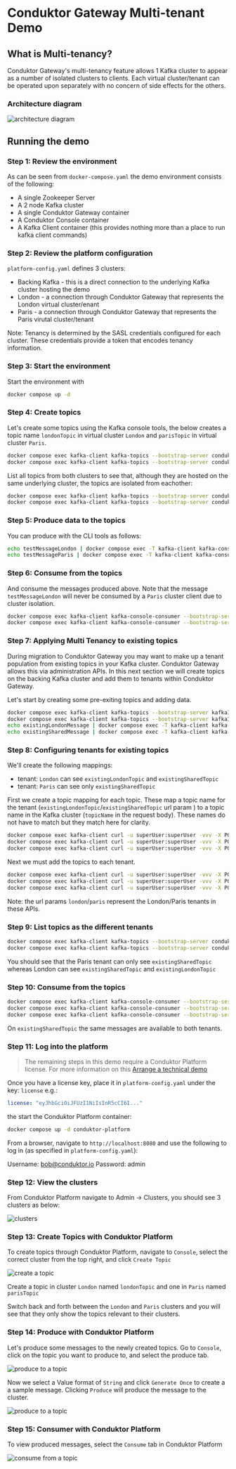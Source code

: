 # Conduktor Gateway Multi-tenant Demo

## What is Multi-tenancy?

Conduktor Gateway's multi-tenancy feature allows 1 Kafka cluster to appear as a number of isolated clusters to clients. Each virtual cluster/tenant can be operated upon separately with no concern of side effects for the others.

### Architecture diagram
![architecture diagram](images/multi-tenant.png "multi-tenant")

## Running the demo

### Step 1: Review the environment

As can be seen from `docker-compose.yaml` the demo environment consists of the following:

* A single Zookeeper Server
* A 2 node Kafka cluster
* A single Conduktor Gateway container
* A Conduktor Console container
* A Kafka Client container (this provides nothing more than a place to run kafka client commands)

### Step 2: Review the platform configuration

`platform-config.yaml` defines 3 clusters:

* Backing Kafka - this is a direct connection to the underlying Kafka cluster hosting the demo
* London - a connection through Conduktor Gateway that represents the London virtual cluster/enant
* Paris - a connection through Conduktor Gateway that represents the Paris virutal cluster/tenant

Note: Tenancy is determined by the SASL credentials configured for each cluster. These credentials provide a token that encodes tenancy information.

### Step 3: Start the environment

Start the environment with

```bash
docker compose up -d
```

### Step 4: Create topics

Let's create some topics using the Kafka console tools, the below creates a topic name `londonTopic` in virtual cluster `London` and `parisTopic` in virtual cluster `Paris`.

```bash
docker compose exec kafka-client kafka-topics --bootstrap-server conduktor-gateway:6969 --command-config /clientConfig/london.properties --create --topic londonTopic
docker compose exec kafka-client kafka-topics --bootstrap-server conduktor-gateway:6969 --command-config /clientConfig/paris.properties --create --topic parisTopic
```

List all topics from both clusters to see that, although they are hosted on the same underlying cluster, the topics are isolated from eachother:

```bash
docker compose exec kafka-client kafka-topics --bootstrap-server conduktor-gateway:6969 --command-config /clientConfig/london.properties --list
docker compose exec kafka-client kafka-topics --bootstrap-server conduktor-gateway:6969 --command-config /clientConfig/paris.properties --list
```

### Step 5: Produce data to the topics

You can produce with the CLI tools as follows:

```bash
echo testMessageLondon | docker compose exec -T kafka-client kafka-console-producer --bootstrap-server conduktor-gateway:6969 --producer.config /clientConfig/london.properties --topic londonTopic
echo testMessageParis | docker compose exec -T kafka-client kafka-console-producer --bootstrap-server conduktor-gateway:6969 --producer.config /clientConfig/paris.properties --topic parisTopic
```

### Step 6: Consume from the topics

And consume the messages produced above. Note that the message `testMessageLondon` will never be consumed by a `Paris` cluster client due to cluster isolation. 

```bash
docker compose exec kafka-client kafka-console-consumer --bootstrap-server conduktor-gateway:6969 --consumer.config /clientConfig/london.properties --topic londonTopic --from-beginning
docker compose exec kafka-client kafka-console-consumer --bootstrap-server conduktor-gateway:6969 --consumer.config /clientConfig/paris.properties --topic parisTopic --from-beginning
```

### Step 7: Applying Multi Tenancy to existing topics

During migration to Conduktor Gateway you may want to make up a tenant population from existing topics in your Kafka cluster. Conduktor Gateway allows this via administration APIs. In this next section we will create topics on the backing Kafka cluster and add them to tenants within Conduktor Gateway.

Let's start by creating some pre-exiting topics and adding data.

```bash
docker compose exec kafka-client kafka-topics --bootstrap-server kafka1:9092 --create --topic existingLondonTopic
docker compose exec kafka-client kafka-topics --bootstrap-server kafka1:9092 --create --topic existingSharedTopic
echo existingLondonMessage | docker compose exec -T kafka-client kafka-console-producer --bootstrap-server kafka1:9092 --topic existingLondonTopic
echo existingSharedMessage | docker compose exec -T kafka-client kafka-console-producer --bootstrap-server kafka1:9092 --topic existingSharedTopic
```

### Step 8: Configuring tenants for existing topics

We'll create the following mappings:
* tenant: `London` can see `existingLondonTopic` and `existingSharedTopic`
* tenant: `Paris` can see only `existingSharedTopic`

First we create a topic mapping for each topic. These map a topic name for the tenant (`existingLondonTopic`/`existingSharedTopic` url param ) to a topic name in the Kafka cluster (`topicName` in the request body). These names do not have to match but they match here for clarity.

```bash
docker compose exec kafka-client curl -u superUser:superUser -vvv -X POST conduktor-proxy:8888/topicMappings/london/existingLondonTopic -d '{ "topicName":"existingLondonTopic" }'
docker compose exec kafka-client curl -u superUser:superUser -vvv -X POST conduktor-proxy:8888/topicMappings/london/existingSharedTopic -d '{ "topicName":"existingSharedTopic" }'
docker compose exec kafka-client curl -u superUser:superUser -vvv -X POST conduktor-proxy:8888/topicMappings/paris/existingSharedTopic -d '{ "topicName":"existingSharedTopic" }'
```

Next we must add the topics to each tenant.

```bash
docker compose exec kafka-client curl -u superUser:superUser -vvv -X POST conduktor-proxy:8888/topics/london -d '{ "name":"existingLondonTopic" }'
docker compose exec kafka-client curl -u superUser:superUser -vvv -X POST conduktor-proxy:8888/topics/london -d '{ "name":"existingSharedTopic" }'
docker compose exec kafka-client curl -u superUser:superUser -vvv -X POST conduktor-proxy:8888/topics/paris -d '{ "name":"existingSharedTopic" }' 
```

Note: the url params `london`/`paris` represent the London/Paris tenants in these APIs. 

### Step 9: List topics as the different tenants

```bash
docker compose exec kafka-client kafka-topics --bootstrap-server conduktor-gateway:6969 --command-config /clientConfig/london.properties --list
docker compose exec kafka-client kafka-topics --bootstrap-server conduktor-gateway:6969 --command-config /clientConfig/paris.properties --list
```

You should see that the Paris tenant can only see `existingSharedTopic` whereas London can see `existingSharedTopic` and `existingLondonTopic` 

### Step 10: Consume from the topics

```bash
docker compose exec kafka-client kafka-console-consumer --bootstrap-server conduktor-gateway:6969 --consumer.config /clientConfig/london.properties --topic existingLondonTopic --from-beginning
docker compose exec kafka-client kafka-console-consumer --bootstrap-server conduktor-gateway:6969 --consumer.config /clientConfig/london.properties --topic existingSharedTopic --from-beginning
docker compose exec kafka-client kafka-console-consumer --bootstrap-server conduktor-gateway:6969 --consumer.config /clientConfig/paris.properties --topic existingSharedTopic --from-beginning
```

On `existingSharedTopic` the same messages are available to both tenants.


### Step 11: Log into the platform

> The remaining steps in this demo require a Conduktor Platform license. For more information on this [Arrange a technical demo](https://www.conduktor.io/contact/demo)

Once you have a license key, place it in `platform-config.yaml` under the key: `license` e.g.:

```yaml
license: "eyJhbGciOiJFUzI1NiIsInR5cCI6I..."
```

the start the Conduktor Platform container:

```bash
docker compose up -d conduktor-platform
```

From a browser, navigate to `http://localhost:8080` and use the following to log in (as specified in `platform-config.yaml`):

Username: bob@conduktor.io
Password: admin

### Step 12: View the clusters

From Conduktor Platform navigate to Admin -> Clusters, you should see 3 clusters as below:

![clusters](images/clusters.png "Clusters")

### Step 13: Create Topics with Conduktor Platform

To create topics through Conduktor Platform, navigate to `Console`, select the correct cluster from the top right, and click `Create Topic`

![create a topic](images/create_topic.png "Create Topic")

Create a topic in cluster `London` named `londonTopic` and one in `Paris` named `parisTopic`

Switch back and forth between the `London` and `Paris` clusters and you will see that they only show the topics relevant to their clusters. 

### Step 14: Produce with Conduktor Platform

Let's produce some messages to the newly created topics. Go to `Console`, click on the topic you want to produce to, and select the produce tab.

![produce to a topic](images/produce1.png "Produce")

Now we select a Value format of `String` and click `Generate Once` to create a a sample message. Clicking `Produce` will produce the message to the cluster.

![produce to a topic](images/produce2.png "Produce")

### Step 15: Consumer with Conduktor Platform

To view produced messages, select the `Consume` tab in Conduktor Platform

![consume from a topic](images/consume.png "Consume")
